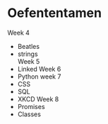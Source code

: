 # Oefententamen
Week 4
  + Beatles
  + strings  
Week 5
  + Linked
Week 6  
  + Python
week 7  
  + CSS
  + SQL
  + XKCD
Week 8  
  + Promises
  + Classes
